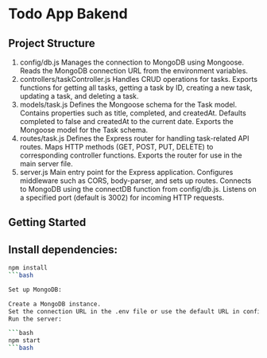 # Todo App Bakend

## Project Structure
1. config/db.js
Manages the connection to MongoDB using Mongoose.
Reads the MongoDB connection URL from the environment variables.
2. controllers/taskController.js
Handles CRUD operations for tasks.
Exports functions for getting all tasks, getting a task by ID, creating a new task, updating a task, and deleting a task.
3. models/task.js
Defines the Mongoose schema for the Task model.
Contains properties such as title, completed, and createdAt.
Defaults completed to false and createdAt to the current date.
Exports the Mongoose model for the Task schema.
4. routes/task.js
Defines the Express router for handling task-related API routes.
Maps HTTP methods (GET, POST, PUT, DELETE) to corresponding controller functions.
Exports the router for use in the main server file.
5. server.js
Main entry point for the Express application.
Configures middleware such as CORS, body-parser, and sets up routes.
Connects to MongoDB using the connectDB function from config/db.js.
Listens on a specified port (default is 3002) for incoming HTTP requests.

## Getting Started
## Install dependencies:

```bash
npm install
```bash

Set up MongoDB:

Create a MongoDB instance.
Set the connection URL in the .env file or use the default URL in config/db.js.
Run the server:

```bash
npm start
```bash

